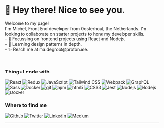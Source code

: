 <h1>👋 Hey there! Nice to see you.</h1>
<!---
Michel-DeGroot/Michel-DeGroot is a ✨ special ✨ repository because its `README.md` (this file) appears on your GitHub profile.
You can click the Preview link to take a look at your changes.
--->

<p>Welcome to my page! </br> I'm Michel, Front End developer from Oosterhout, the Netherlands</b>. I’m looking to collaborate on starter projects to hone my developer skills.<br>
- 🔭 Focussing on frontend projects using React and Nodejs.<br>
- 🌱 Learning design patterns in depth.<br>
- ✨ Reach me at ma.degroot@proton.me.<br></p>
<br>
<h3>Things I code with</h3>
<p>
  <img alt="React" src="https://img.shields.io/badge/-React-45b8d8?style=for-the-badge&logo=react&logoColor=white" />
  <img alt="Redux" src="https://img.shields.io/badge/-Redux-8DD6F9?style=for-the-badge&logo=redux&logoColor=white" /> 
  <img alt="JavaScript" src="https://img.shields.io/badge/-JavaScript-46a2f1?style=for-the-badge&logo=javascript&logoColor=white" />
  <img alt="Tailwind CSS" src="https://img.shields.io/badge/-Tailwind CSS-007ACC?style=for-the-badge&logo=tailwindcss&logoColor=white" />
  <img alt="Webpack" src="https://img.shields.io/badge/-Webpack-764ABC?style=for-the-badge&logo=webpack&logoColor=white" />
  <img alt="GraphQL" src="https://img.shields.io/badge/-GraphQL-E10098?style=for-the-badge&logo=graphql&logoColor=white" />
  <img alt="Sass" src="https://img.shields.io/badge/-Sass-CC6699?style=for-the-badge&logo=sass&logoColor=white" />
  <img alt="Docker" src="https://img.shields.io/badge/-Docker-db7092?style=for-the-badge&logo=docker&logoColor=white" />
  <img alt="git" src="https://img.shields.io/badge/-Git-F05032?style=for-the-badge&logo=git&logoColor=white" />
  <img alt="npm" src="https://img.shields.io/badge/-NPM-CB3837?style=for-the-badge&logo=npm&logoColor=white" />
  <img alt="html5" src="https://img.shields.io/badge/-HTML5-E34F26?style=for-the-badge&logo=html5&logoColor=white" />
  <img alt="CSS3" src="https://img.shields.io/badge/-CSS3-FB542B?style=for-the-badge&logo=css3&logoColor=white" />
  <img alt="Jest" src="https://img.shields.io/badge/-Jest-13aa52?style=for-the-badge&logo=jest&logoColor=white" />
  <img alt="Nodejs" src="https://img.shields.io/badge/-Nodejs-43853d?style=for-the-badge&logo=Node.js&logoColor=white" />
  <img alt="Nodejs" src="https://img.shields.io/badge/-Bulma-61DAFB?style=for-the-badge&logo=bulma&logoColor=white" />
  <img alt="Docker" src="https://img.shields.io/badge/-Wordpress-46a2f1?style=for-the-badge&logo=wordpress&logoColor=white" />
</p>


<h3>Where to find me</h3>
<p><a href="https://github.com/Michel-DeGroot" target="_blank"><img alt="Github" src="https://img.shields.io/badge/GitHub-%2312100E.svg?&style=for-the-badge&logo=Github&logoColor=white" />
</a> <a href="https://twitter.com/33rockstreet" target="_blank"><img alt="Twitter" src="https://img.shields.io/badge/twitter-%231DA1F2.svg?&style=for-the-badge&logo=twitter&logoColor=white" /></a>
<a href="https://www.linkedin.com/in/michel.degroot" target="_blank"><img alt="LinkedIn" src="https://img.shields.io/badge/linkedin-%230077B5.svg?&style=for-the-badge&logo=linkedin&logoColor=white" /></a> 
<a href="https://medium.com/@michelandre.degroot" target="_blank"><img alt="Medium" src="https://img.shields.io/badge/medium-%2312100E.svg?&style=for-the-badge&logo=medium&logoColor=white" /></a>

</p>

------------

<br>
<br>
